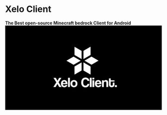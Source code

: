 # Xelo Client
**The Best open-source Minecraft bedrock Client for Android**
![idk](Untitled225_20250730201117.png
)
